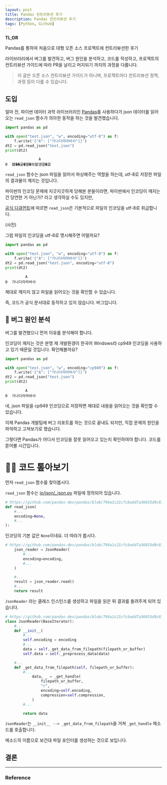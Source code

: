 ```yaml
---
layout: post
title: Pandas 컨트리뷰션 후기
description: Pandas 컨트리뷰션 후기
tags: [Python, Github]
---
```


__TL;DR__

Pandas를 통하여 처음으로 대형 오픈 소스 프로젝트에 컨트리뷰션한 후기

라이브러리에서 버그를 발견하고, 버그 원인을 분석하고, 코드를 작성하고,
프로젝트의 컨트리뷰션 가이드에 따라 PR을 날리고 머지되기 까지의 과정을 다룹니다.

> 이 글은 오픈 소스 컨트리뷰션 가이드가 아니며, 프로젝트마다 컨트리뷰션 정책, 과정 등이 다를 수 있습니다.

## 도입

얼마 전, 파이썬 데이터 과학 라이브러리인 [Pandas](https://pandas.pydata.org/)를 사용하다가 json 데이터를 읽어오는 `read_json` 함수가 의아한 동작을 하는 것을 발견했습니다.

```python
import pandas as pd

with open("test.json", "w", encoding="utf-8") as f:
    f.write('{"A": ["가나다라마바사"]}')
dt2 = pd.read_json("test.json")
print(dt2)
```
```
               A
0  媛��굹�떎�씪留덈컮�궗
```

`read_json` 함수는 json 파일을 읽어서 파싱해주는 역할을 하는데, utf-8로 저장한 파일의 결과물이 깨지는 것입니다.

파이썬의 인코딩 문제에 지긋지긋하게 당해본 분들이라면, 파이썬에서 인코딩이 깨지는 건 당연한 거 아닌가? 라고 생각하실 수도 있지만,

[공식 다큐먼트](https://pandas.pydata.org/pandas-docs/stable/reference/api/pandas.read_json.html)에 따르면 `read_json`은 기본적으로 파일의 인코딩을 utf-8로 취급합니다.

(사진)

그럼 파일의 인코딩을 utf-8로 명시해주면 어떨까요?

```python
import pandas as pd

with open("test.json", "w", encoding="utf-8") as f:
    f.write('{"A": ["가나다라마바사"]}')
dt2 = pd.read_json("test.json", encoding="utf-8")
print(dt2)
```
```
         A
0  가나다라마바사
```

제대로 깨지지 않고 파일을 읽어오는 것을 확인할 수 있습니다.

즉, 코드가 공식 문서대로 동작하고 있지 않습니다. 버그입니다.

## 🔎 버그 원인 분석

버그를 발견했으니 먼저 이유를 분석해야 합니다.

인코딩이 깨지는 것은 분명 제 개발환경이 한국어 Windows라 cp949 인코딩을 사용하고 있기 때문일 것입니다. 확인해볼까요?

```python
import pandas as pd

with open("test.json", "w", encoding="cp949") as f:
    f.write('{"A": ["가나다라마바사"]}')
dt2 = pd.read_json("test.json")
print(dt2)
```
```
         A
0  가나다라마바사
```

네, json 파일을 cp949 인코딩으로 저장하면 제대로 내용을 읽어오는 것을 확인할 수 있습니다.

이제 Pandas 개발팀에 버그 리포트를 하는 것으로 끝내도 되지만,
직접 문제의 원인을 파악하고 고쳐보기로 했습니다.

그렇다면 Pandas가 어디서 인코딩을 잘못 읽어오고 있는지 확인하여야 합니다. 코드를 뜯어볼 시간입니다.

# 👨‍💻 코드 톺아보기

먼저 `read_json` 함수를 찾아봅시다.

`read_json` 함수는 [io/json/_json.py](https://github.com/pandas-dev/pandas/blob/794a1c21cfcbadd7a36653d9c8184868442be35b/pandas/io/json/_json.py#L352) 파일에 정의되어 있습니다.

```python
# https://github.com/pandas-dev/pandas/blob/794a1c21cfcbadd7a36653d9c8184868442be35b/pandas/io/json/_json.py#L352
def read_json(
    #...
    encoding=None,
    #...
):
```

인코딩의 기본 값은 `None`이네요. 더 따라가 봅시다.

```python
# https://github.com/pandas-dev/pandas/blob/794a1c21cfcbadd7a36653d9c8184868442be35b/pandas/io/json/_json.py#L586
    json_reader = JsonReader(
        #...
        encoding=encoding,
        #...
    )

    #...
    result = json_reader.read()
    #...
    return result
```

`JsonReader` 라는 클래스 인스턴스를 생성하고 파일을 읽은 뒤 결과를 돌려주게 되어 있습니다.

```python
# https://github.com/pandas-dev/pandas/blob/794a1c21cfcbadd7a36653d9c8184868442be35b/pandas/io/json/_json.py#L613
class JsonReader(BaseIterator):
    #...
    def __init__(
        #...
        self.encoding = encoding
        #...
        data = self._get_data_from_filepath(filepath_or_buffer)
        self.data = self._preprocess_data(data)

    #...
    def _get_data_from_filepath(self, filepath_or_buffer):
        #...
            data, _ = _get_handle(
                filepath_or_buffer,
                "r",
                encoding=self.encoding,
                compression=self.compression,
            )
        #...

        return data
```

`JsonReader`는 `__init__ --> _get_data_from_filepath`을 거쳐 `_get_handle` 메소드를 호출합니다.

메소드의 이름으로 보건대 파일 포인터를 생성하는 것으로 보입니다.



## 결론
---

### Reference

> 
